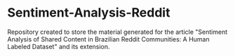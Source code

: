 # Sentiment-Analysis-Reddit
Repository created to store the material generated for the article "Sentiment Analysis of Shared Content in Brazilian Reddit Communities: A Human Labeled Dataset" and its extension.
